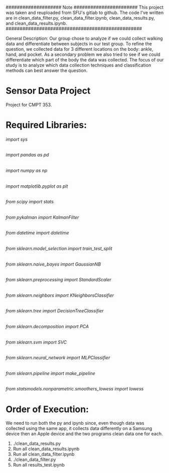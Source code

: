 #################### Note #######################
This project was taken and reuploaded from SFU's gitlab to github. The code I've written are in clean_data_filter.py, clean_data_filter.ipynb, clean_data_results.py, and clean_data_results.ipynb.
#################################################

General Description:
Our group chose to analyze if we could collect walking data and differentiate between subjects in our test group. To refine the question, we collected data for 3 different locations on the body: ankle, hand, and pocket. As a secondary problem we also tried to see if we could differentiate which part of the body the data was collected. The focus of our study is to analyze which data collection techniques and classification methods can best answer the question.

# Sensor Data Project
Project for CMPT 353.

# Required Libraries:
###### import sys
###### import pandas as pd
###### import numpy as np
###### import matplotlib.pyplot as plt
###### from scipy import stats
###### from pykalman import KalmanFilter
###### from datetime import datetime
###### from sklearn.model_selection import train_test_split
###### from sklearn.naive_bayes import GaussianNB
###### from sklearn.preprocessing import StandardScaler
###### from sklearn.neighbors import KNeighborsClassifier
###### from sklearn.tree import DecisionTreeClassifier
###### from sklearn.decomposition import PCA
###### from sklearn.svm import SVC
###### from sklearn.neural_network import MLPClassifier
###### from sklearn.pipeline import make_pipeline
###### from statsmodels.nonparametric.smoothers_lowess import lowess


# Order of Execution:
We need to run both the py and ipynb since, even though data was collected using the same app, it collects data differently on a Samsung device then an Apple device and the two programs clean data one for each.
1. ./clean_data_results.py
2. Run all clean_data_results.ipynb
3. Run all clean_data_filter.ipynb
4. ./clean_data_filter.py
5. Run all results_test.ipynb
